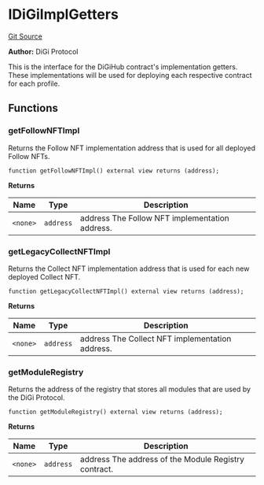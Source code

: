 # IDiGiImplGetters
[Git Source](https://github.com/digiv3rse/protocol-contracts/blob/78826068117a4eb9f5d01837d2d88deb72b92ea0/contracts/misc/PermissionlessCreator.sol)

**Author:**
DiGi Protocol

This is the interface for the DiGiHub contract's implementation getters. These implementations will be used
for deploying each respective contract for each profile.


## Functions
### getFollowNFTImpl

Returns the Follow NFT implementation address that is used for all deployed Follow NFTs.


```solidity
function getFollowNFTImpl() external view returns (address);
```
**Returns**

|Name|Type|Description|
|----|----|-----------|
|`<none>`|`address`|address The Follow NFT implementation address.|


### getLegacyCollectNFTImpl

Returns the Collect NFT implementation address that is used for each new deployed Collect NFT.


```solidity
function getLegacyCollectNFTImpl() external view returns (address);
```
**Returns**

|Name|Type|Description|
|----|----|-----------|
|`<none>`|`address`|address The Collect NFT implementation address.|


### getModuleRegistry

Returns the address of the registry that stores all modules that are used by the DiGi Protocol.


```solidity
function getModuleRegistry() external view returns (address);
```
**Returns**

|Name|Type|Description|
|----|----|-----------|
|`<none>`|`address`|address The address of the Module Registry contract.|


